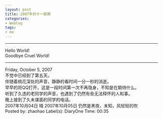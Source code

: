 ```yaml
---
layout: post
title: 2007年的十一假期 
categories:
- Weblog
tags:
- me
---
```

**********
Hello World!    
Goodbye Cruel World!
**********
Friday, October 5, 2007    
不觉中已经到了第五天。     
伴随着桃花深处的声音，静静的看时间一分一秒的消逝。     
早早的将QQ打开，这是一段时间第一次不再隐身，不知是在期待什么。     
听到了久违的老同学的声音，也遇到了仍然有些无法释怀的人和事。     
晚上接到了久未谋面的同学的电话。    
2007年10月04日  晴 
2007年10月05日 仍然是黑夜，未知，风轻轻的吹    
Posted by: zhaohao Label(s): DiaryOne Time: 00:35